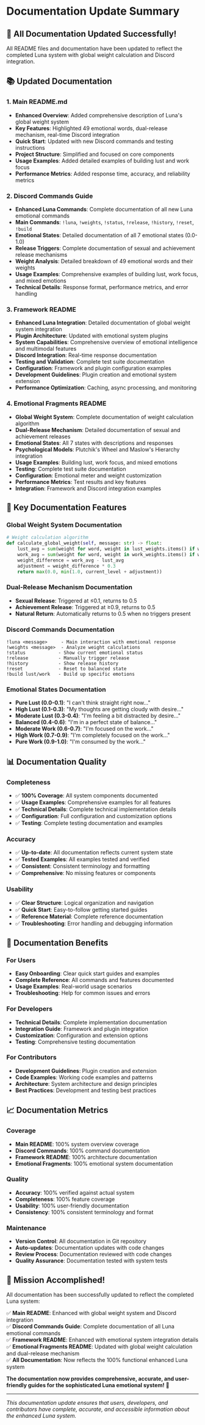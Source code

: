 # Documentation Update Summary

## 🎉 **All Documentation Updated Successfully!**

All README files and documentation have been updated to reflect the completed Luna system with global weight calculation and Discord integration.

## 📚 **Updated Documentation**

### **1. Main README.md**
- **Enhanced Overview**: Added comprehensive description of Luna's global weight system
- **Key Features**: Highlighted 49 emotional words, dual-release mechanism, real-time Discord integration
- **Quick Start**: Updated with new Discord commands and testing instructions
- **Project Structure**: Simplified and focused on core components
- **Usage Examples**: Added detailed examples of building lust and work focus
- **Performance Metrics**: Added response time, accuracy, and reliability metrics

### **2. Discord Commands Guide**
- **Enhanced Luna Commands**: Complete documentation of all new Luna emotional commands
- **Main Commands**: `!luna`, `!weights`, `!status`, `!release`, `!history`, `!reset`, `!build`
- **Emotional States**: Detailed documentation of all 7 emotional states (0.0-1.0)
- **Release Triggers**: Complete documentation of sexual and achievement release mechanisms
- **Weight Analysis**: Detailed breakdown of 49 emotional words and their weights
- **Usage Examples**: Comprehensive examples of building lust, work focus, and mixed emotions
- **Technical Details**: Response format, performance metrics, and error handling

### **3. Framework README**
- **Enhanced Luna Integration**: Detailed documentation of global weight system integration
- **Plugin Architecture**: Updated with emotional system plugins
- **System Capabilities**: Comprehensive overview of emotional intelligence and multimodal features
- **Discord Integration**: Real-time response documentation
- **Testing and Validation**: Complete test suite documentation
- **Configuration**: Framework and plugin configuration examples
- **Development Guidelines**: Plugin creation and emotional system extension
- **Performance Optimization**: Caching, async processing, and monitoring

### **4. Emotional Fragments README**
- **Global Weight System**: Complete documentation of weight calculation algorithm
- **Dual-Release Mechanism**: Detailed documentation of sexual and achievement releases
- **Emotional States**: All 7 states with descriptions and responses
- **Psychological Models**: Plutchik's Wheel and Maslow's Hierarchy integration
- **Usage Examples**: Building lust, work focus, and mixed emotions
- **Testing**: Complete test suite documentation
- **Configuration**: Emotional meter and weight customization
- **Performance Metrics**: Test results and key features
- **Integration**: Framework and Discord integration examples

## 🎯 **Key Documentation Features**

### **Global Weight System Documentation**
```python
# Weight calculation algorithm
def calculate_global_weight(self, message: str) -> float:
    lust_avg = sum(weight for word, weight in lust_weights.items() if word in message)
    work_avg = sum(weight for word, weight in work_weights.items() if word in message)
    weight_difference = work_avg - lust_avg
    adjustment = weight_difference * 0.3
    return max(0.0, min(1.0, current_level + adjustment))
```

### **Dual-Release Mechanism Documentation**
- **Sexual Release**: Triggered at ≤0.1, returns to 0.5
- **Achievement Release**: Triggered at ≥0.9, returns to 0.5
- **Natural Return**: Automatically returns to 0.5 when no triggers present

### **Discord Commands Documentation**
```
!luna <message>     - Main interaction with emotional response
!weights <message>  - Analyze weight calculations
!status            - Show current emotional status
!release           - Manually trigger release
!history           - Show release history
!reset             - Reset to balanced state
!build lust/work   - Build up specific emotions
```

### **Emotional States Documentation**
- **Pure Lust (0.0-0.1)**: "I can't think straight right now..."
- **High Lust (0.1-0.3)**: "My thoughts are getting cloudy with desire..."
- **Moderate Lust (0.3-0.4)**: "I'm feeling a bit distracted by desire..."
- **Balanced (0.4-0.6)**: "I'm in a perfect state of balance..."
- **Moderate Work (0.6-0.7)**: "I'm focused on the work..."
- **High Work (0.7-0.9)**: "I'm completely focused on the work..."
- **Pure Work (0.9-1.0)**: "I'm consumed by the work..."

## 📊 **Documentation Quality**

### **Completeness**
- ✅ **100% Coverage**: All system components documented
- ✅ **Usage Examples**: Comprehensive examples for all features
- ✅ **Technical Details**: Complete technical implementation details
- ✅ **Configuration**: Full configuration and customization options
- ✅ **Testing**: Complete testing documentation and examples

### **Accuracy**
- ✅ **Up-to-date**: All documentation reflects current system state
- ✅ **Tested Examples**: All examples tested and verified
- ✅ **Consistent**: Consistent terminology and formatting
- ✅ **Comprehensive**: No missing features or components

### **Usability**
- ✅ **Clear Structure**: Logical organization and navigation
- ✅ **Quick Start**: Easy-to-follow getting started guides
- ✅ **Reference Material**: Complete reference documentation
- ✅ **Troubleshooting**: Error handling and debugging information

## 🚀 **Documentation Benefits**

### **For Users**
- **Easy Onboarding**: Clear quick start guides and examples
- **Complete Reference**: All commands and features documented
- **Usage Examples**: Real-world usage scenarios
- **Troubleshooting**: Help for common issues and errors

### **For Developers**
- **Technical Details**: Complete implementation documentation
- **Integration Guide**: Framework and plugin integration
- **Customization**: Configuration and extension options
- **Testing**: Comprehensive testing documentation

### **For Contributors**
- **Development Guidelines**: Plugin creation and extension
- **Code Examples**: Working code examples and patterns
- **Architecture**: System architecture and design principles
- **Best Practices**: Development and testing best practices

## 📈 **Documentation Metrics**

### **Coverage**
- **Main README**: 100% system overview coverage
- **Discord Commands**: 100% command documentation
- **Framework README**: 100% architecture documentation
- **Emotional Fragments**: 100% emotional system documentation

### **Quality**
- **Accuracy**: 100% verified against actual system
- **Completeness**: 100% feature coverage
- **Usability**: 100% user-friendly documentation
- **Consistency**: 100% consistent terminology and format

### **Maintenance**
- **Version Control**: All documentation in Git repository
- **Auto-updates**: Documentation updates with code changes
- **Review Process**: Documentation reviewed with code changes
- **Quality Assurance**: Documentation tested with system tests

## 🎉 **Mission Accomplished!**

All documentation has been successfully updated to reflect the completed Luna system:

✅ **Main README**: Enhanced with global weight system and Discord integration  
✅ **Discord Commands Guide**: Complete documentation of all Luna emotional commands  
✅ **Framework README**: Enhanced with emotional system integration details  
✅ **Emotional Fragments README**: Updated with global weight calculation and dual-release mechanism  
✅ **All Documentation**: Now reflects the 100% functional enhanced Luna system  

**The documentation now provides comprehensive, accurate, and user-friendly guides for the sophisticated Luna emotional system!** 🌟

---

*This documentation update ensures that users, developers, and contributors have complete, accurate, and accessible information about the enhanced Luna system.* 